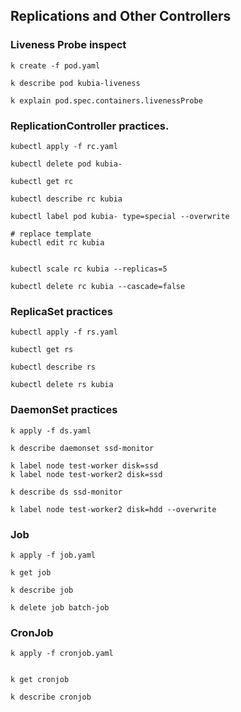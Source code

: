 ## Replications and Other Controllers

### Liveness Probe inspect

```
k create -f pod.yaml

k describe pod kubia-liveness

k explain pod.spec.containers.livenessProbe
```

### ReplicationController practices.

```
kubectl apply -f rc.yaml

kubectl delete pod kubia- 

kubectl get rc

kubectl describe rc kubia

kubectl label pod kubia- type=special --overwrite

# replace template
kubectl edit rc kubia 


kubectl scale rc kubia --replicas=5

kubectl delete rc kubia --cascade=false
```
### ReplicaSet practices
```
kubectl apply -f rs.yaml

kubectl get rs

kubectl describe rs

kubectl delete rs kubia
```
### DaemonSet practices

```
k apply -f ds.yaml  

k describe daemonset ssd-monitor

k label node test-worker disk=ssd
k label node test-worker2 disk=ssd

k describe ds ssd-monitor

k label node test-worker2 disk=hdd --overwrite
```

### Job

```
k apply -f job.yaml

k get job

k describe job 

k delete job batch-job
```

### CronJob

```
k apply -f cronjob.yaml


k get cronjob 

k describe cronjob
```